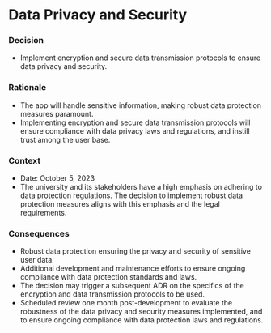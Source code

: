 # Data Privacy and Security

### Decision

- Implement encryption and secure data transmission protocols to ensure data privacy and security.

### Rationale

- The app will handle sensitive information, making robust data protection measures paramount.
- Implementing encryption and secure data transmission protocols will ensure compliance with data privacy laws and regulations, and instill trust among the user base.

### Context

- Date: October 5, 2023
- The university and its stakeholders have a high emphasis on adhering to data protection regulations. The decision to implement robust data protection measures aligns with this emphasis and the legal requirements.

### Consequences

- Robust data protection ensuring the privacy and security of sensitive user data.
- Additional development and maintenance efforts to ensure ongoing compliance with data protection standards and laws.
- The decision may trigger a subsequent ADR on the specifics of the encryption and data transmission protocols to be used.
- Scheduled review one month post-development to evaluate the robustness of the data privacy and security measures implemented, and to ensure ongoing compliance with data protection laws and regulations.
